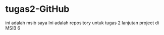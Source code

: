 # tugas2-GitHub
ini adalah msib saya 
Ini adalah repository untuk tugas 2 lanjutan project di MSIB 6 
